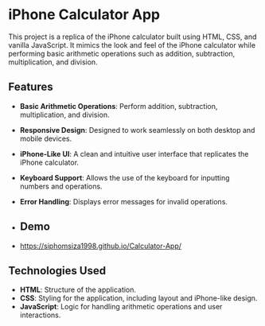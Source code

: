 # iPhone Calculator App

This project is a replica of the iPhone calculator built using HTML, CSS, and vanilla JavaScript. It mimics the look and feel of the iPhone calculator while performing basic arithmetic operations such as addition, subtraction, multiplication, and division.

## Features

- **Basic Arithmetic Operations**: Perform addition, subtraction, multiplication, and division.
- **Responsive Design**: Designed to work seamlessly on both desktop and mobile devices.
- **iPhone-Like UI**: A clean and intuitive user interface that replicates the iPhone calculator.
- **Keyboard Support**: Allows the use of the keyboard for inputting numbers and operations.
- **Error Handling**: Displays error messages for invalid operations.

- ## Demo
- https://siphomsiza1998.github.io/Calculator-App/


## Technologies Used

- **HTML**: Structure of the application.
- **CSS**: Styling for the application, including layout and iPhone-like design.
- **JavaScript**: Logic for handling arithmetic operations and user interactions.
